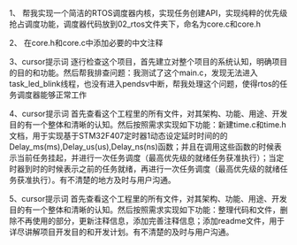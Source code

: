1、
帮我实现一个简洁的RTOS调度器内核，实现任务创建API，实现纯粹的优先级抢占调度功能，调度器代码放到02_rtos文件夹下，命名为core.c和core.h

2、
在core.h和core.c中添加必要的中文注释

3、cursor提示词
逐行检查这个项目，首先建立对整个项目的系统认知，明确项目的目的和功能。然后帮我排查问题：我测试了这个main.c，发现无法进入task_led_blink线程，也没有进入pendsv中断，帮我处理这个问题，使得rtos的任务调度器能够正常工作

4、cursor提示词
首先查看这个工程里的所有文件，对其架构、功能、用途、开发目的有一个整体和清晰的认知。然后按照需求实现如下功能：新建time.c和time.h文档，用于实现基于STM32F407定时器1动态设定延时时间的的Delay_ms(ms),Delay_us(us),Delay_ns(ns)函数；并且在调用这些函数的时候表示当前任务挂起，并进行一次任务调度（最高优先级的就绪任务获准执行）；当定时器到时的时候表示之前的任务就绪，再进行一次任务调度（最高优先级的就绪任务获准执行）。有不清楚的地方及时与用户沟通。

5、cursor提示词
首先查看这个工程里的所有文件，对其架构、功能、用途、开发目的有一个整体和清晰的认知。然后按照需求实现如下功能：整理代码和文件，删除不再使用的部分，更新注释信息，添加完善注释信息；添加readme文件，用于详尽讲解项目开发目的和开发计划。有不清楚的及时与用户沟通。